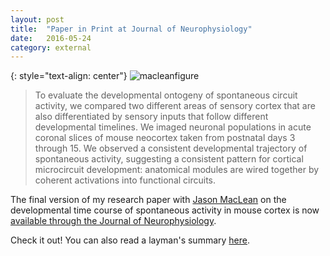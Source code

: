 ```yaml
---
layout: post
title:	"Paper in Print at Journal of Neurophysiology"
date:	2016-05-24
category: external
---
```


{: style="text-align: center"}
![macleanfigure]

> To evaluate the developmental ontogeny of spontaneous circuit activity,
we compared two different areas of sensory cortex that are also differentiated by sensory inputs
that follow different developmental timelines.
We imaged neuronal populations in acute coronal slices of mouse neocortex taken
from postnatal days 3 through 15.
We observed a consistent developmental trajectory of spontaneous activity,
suggesting a consistent pattern for cortical microcircuit development:
anatomical modules are wired together by coherent activations into functional circuits.

The final version of my research paper with [Jason MacLean](http://www.macleanlab.com/)
on the developmental time course of spontaneous activity in mouse cortex is now
[available through the Journal of Neurophysiology](http://jn.physiology.org/content/early/2016/04/29/jn.00172.2016.abstract).

Check it out! You can also read a layman's summary [here](research).

<!--exc-->

[macleanfigure]: {{site.DBL}}/macleanfigure.png
